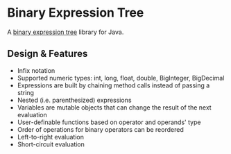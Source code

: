 # Binary Expression Tree

A [binary expression tree](https://en.wikipedia.org/wiki/Binary_expression_tree) library for Java.

## Design & Features

- Infix notation
- Supported numeric types: int, long, float, double, BigInteger, BigDecimal
- Expressions are built by chaining method calls instead of passing a string
- Nested (i.e. parenthesized) expressions
- Variables are mutable objects that can change the result of the next evaluation
- User-definable functions based on operator and operands' type
- Order of operations for binary operators can be reordered
- Left-to-right evaluation
- Short-circuit evaluation
